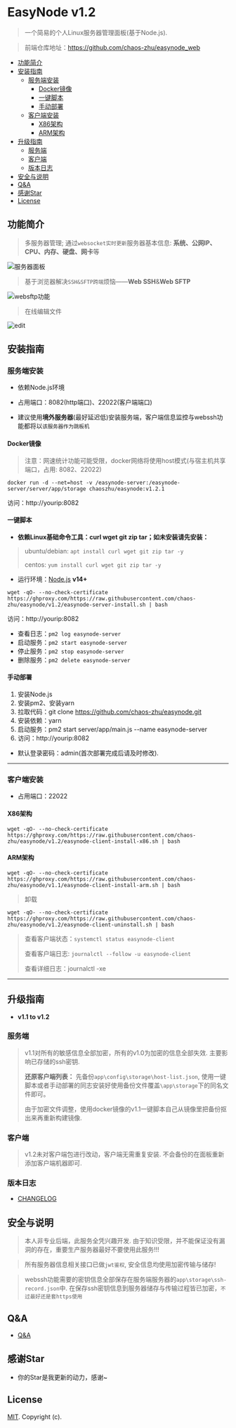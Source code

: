 # EasyNode v1.2

> 一个简易的个人Linux服务器管理面板(基于Node.js).

> 前端仓库地址：https://github.com/chaos-zhu/easynode_web

<!-- - [EasyNode](#easynode) -->
  - [功能简介](#功能简介)
  - [安装指南](#安装指南)
    - [服务端安装](#服务端安装)
      - [Docker镜像](#docker镜像)
      - [一键脚本](#一键脚本)
      - [手动部署](#手动部署)
    - [客户端安装](#客户端安装)
      - [X86架构](#x86架构)
      - [ARM架构](#arm架构)
  - [升级指南](#升级指南)
    - [服务端](#服务端)
    - [客户端](#客户端)
    - [版本日志](#版本日志)
  - [安全与说明](#安全与说明)
  - [Q&A](#qa)
  - [感谢Star](#感谢star)
  - [License](#license)

## 功能简介

> 多服务器管理; 通过`websocket实时更新`服务器基本信息: **系统、公网IP、CPU、内存、硬盘、网卡**等

![服务器面板](./images/v1.2-1.png)

> 基于浏览器解决`SSH&SFTP跨端`烦恼——**Web SSH**&**Web SFTP**


![websftp功能](./images/v1.2-2.png)

> 在线编辑文件

![edit](./images/v1.2-3.png)

## 安装指南

### 服务端安装

- 依赖Node.js环境

- 占用端口：8082(http端口)、22022(客户端端口)

- 建议使用**境外服务器**(最好延迟低)安装服务端，客户端信息监控与webssh功能都将以`该服务器作为跳板机`

#### Docker镜像

> 注意：网速统计功能可能受限，docker网络将使用host模式(与宿主机共享端口，占用: 8082、22022)

```shell
docker run -d --net=host -v /easynode-server:/easynode-server/server/app/storage chaoszhu/easynode:v1.2.1
```

访问：http://yourip:8082

#### 一键脚本

- **依赖Linux基础命令工具：curl wget git zip tar；如未安装请先安装：**

> ubuntu/debian: `apt install curl wget git zip tar -y`
>
> centos: `yum install curl wget git zip tar -y`

- 运行环境：[Node.js](https://nodejs.org/en/download/) **v14+**

```shell
wget -qO- --no-check-certificate https://ghproxy.com/https://raw.githubusercontent.com/chaos-zhu/easynode/v1.2/easynode-server-install.sh | bash
```

访问：http://yourip:8082

- 查看日志：`pm2 log easynode-server`
- 启动服务：`pm2 start easynode-server`
- 停止服务：`pm2 stop easynode-server`
- 删除服务：`pm2 delete easynode-server`

#### 手动部署

1. 安装Node.js
2. 安装pm2、安装yarn
3. 拉取代码：git clone https://github.com/chaos-zhu/easynode.git
4. 安装依赖：yarn
5. 启动服务：pm2 start server/app/main.js --name easynode-server
6. 访问：http://yourip:8082

- 默认登录密码：admin(首次部署完成后请及时修改).

---

### 客户端安装

- 占用端口：22022

#### X86架构

```shell
wget -qO- --no-check-certificate https://ghproxy.com/https://raw.githubusercontent.com/chaos-zhu/easynode/v1.2/easynode-client-install-x86.sh | bash
```

#### ARM架构

```shell
wget -qO- --no-check-certificate https://ghproxy.com/https://raw.githubusercontent.com/chaos-zhu/easynode/v1.1/easynode-client-install-arm.sh | bash
```

> 卸载

```shell
wget -qO- --no-check-certificate https://ghproxy.com/https://raw.githubusercontent.com/chaos-zhu/easynode/v1.2/easynode-client-uninstall.sh | bash
```

> 查看客户端状态：`systemctl status easynode-client`
>
> 查看客户端日志: `journalctl --follow -u easynode-client`
>
> 查看详细日志：journalctl -xe

---

## 升级指南

- **v1.1 to v1.2**

### 服务端

> v1.1对所有的敏感信息全部加密，所有的v1.0为加密的信息全部失效. 主要影响已存储的ssh密钥.
>
> **还原客户端列表：** 先备份`app\config\storage\host-list.json`, 使用一键脚本或者手动部署的同志安装好使用备份文件覆盖`\app\storage`下的同名文件即可。
>
> 由于加密文件调整，使用docker镜像的v1.1一键脚本自己从镜像里把备份抠出来再重新构建镜像.

### 客户端

> v1.2未对客户端包进行改动，客户端无需重复安装. 不会备份的在面板重新添加客户端机器即可.

### 版本日志

- [CHANGELOG](./CHANGELOG.md)

## 安全与说明

> 本人非专业后端，此服务全凭兴趣开发. 由于知识受限，并不能保证没有漏洞的存在，重要生产服务器最好不要使用此服务!!!

> 所有服务器信息相关接口已做`jwt鉴权`, 安全信息均使用加密传输与储存!

> webssh功能需要的密钥信息全部保存在服务端服务器的`app\storage\ssh-record.json`中. 在保存ssh密钥信息到服务器储存与传输过程皆已加密，`不过最好还是套https使用`

## Q&A

- [Q&A](./Q%26A.md)

## 感谢Star

- 你的Star是我更新的动力，感谢~

## License

[MIT](LICENSE). Copyright (c).

